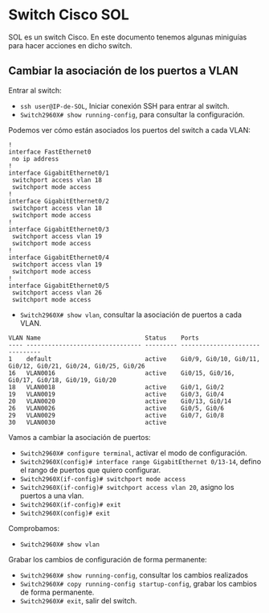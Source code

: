 
# Switch Cisco SOL

SOL es un switch Cisco. En este documento tenemos algunas miniguías para hacer
acciones en dicho switch.

## Cambiar la asociación de los puertos a VLAN

Entrar al switch:
* `ssh user@IP-de-SOL`, Iniciar conexión SSH para entrar al switch.
* `Switch2960X# show running-config`, para consultar la configuración.

Podemos ver cómo están asociados los puertos del switch a cada VLAN:

```
!
interface FastEthernet0
 no ip address
!
interface GigabitEthernet0/1
 switchport access vlan 18
 switchport mode access
!
interface GigabitEthernet0/2
 switchport access vlan 18
 switchport mode access
!
interface GigabitEthernet0/3
 switchport access vlan 19
 switchport mode access
!         
interface GigabitEthernet0/4
 switchport access vlan 19
 switchport mode access
!         
interface GigabitEthernet0/5
 switchport access vlan 26
 switchport mode access
```

* `Switch2960X# show vlan`, consultar la asociación de puertos a cada VLAN.

```
VLAN Name                             Status    Ports
---- -------------------------------- --------- -------------------------------
1    default                          active    Gi0/9, Gi0/10, Gi0/11, Gi0/12, Gi0/21, Gi0/24, Gi0/25, Gi0/26
16   VLAN0016                         active    Gi0/15, Gi0/16, Gi0/17, Gi0/18, Gi0/19, Gi0/20
18   VLAN0018                         active    Gi0/1, Gi0/2
19   VLAN0019                         active    Gi0/3, Gi0/4
20   VLAN0020                         active    Gi0/13, Gi0/14
26   VLAN0026                         active    Gi0/5, Gi0/6
29   VLAN0029                         active    Gi0/7, Gi0/8
30   VLAN0030                         active    
```

Vamos a cambiar la asociación de puertos:

* `Switch2960X# configure terminal`, activar el modo de configuración.
* `Switch2960X(config)# interface range GigabitEthernet 0/13-14`, defino el rango de puertos que quiero configurar.
* `Switch2960X(if-config)# switchport mode access`
* `Switch2960X(if-config)# switchport access vlan 20`, asigno los puertos a una vlan.
* `Switch2960X(if-config)# exit`
* `Switch2960X(config)# exit`

Comprobamos:
* `Switch2960X# show vlan`

Grabar los cambios de configuración de forma permanente:
* `Switch2960X# show running-config`, consultar los cambios realizados
* `Switch2960X# copy running-config startup-config`, grabar los cambios de forma permanente.
* `Switch2960X# exit`, salir del switch.
